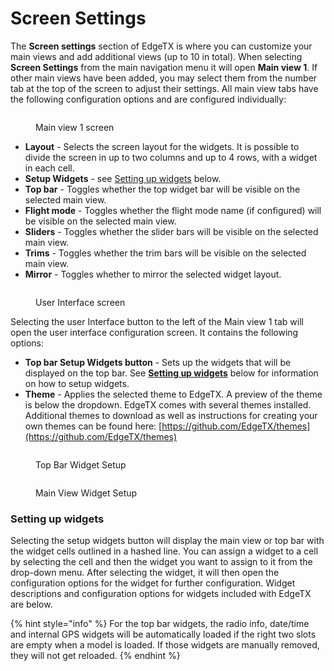 # Screen Settings

The **Screen settings** section of EdgeTX is where you can customize your main views and add additional views (up to 10 in total). When selecting **Screen Settings** from the main navigation menu it will open **Main view 1**. If other main views have been added, you may select them from the number tab at the top of the screen to adjust their settings. All main view tabs have the following configuration options and are configured individually:

<figure><img src="/.gitbook/assets/screenssettings.jpg" alt=""><figcaption><p>Main view 1 screen</p></figcaption></figure>

* **Layout** - Selects the screen layout for the widgets. It is possible to divide the screen in up to two columns and up to 4 rows, with a widget in each cell.
* **Setup Widgets** - see [Setting up widgets](./#setting-up-widgets) below.
* **Top bar** - Toggles whether the top widget bar will be visible on the selected main view.
* **Flight mode** - Toggles whether the flight mode name (if configured) will be visible on the selected main view.
* **Sliders** - Toggles whether the slider bars will be visible on the selected main view.
* **Trims** - Toggles whether the trim bars will be visible on the selected main view.
* **Mirror** - Toggles whether to mirror the selected widget layout.

<figure><img src="/.gitbook/assets/screenssettings2.jpg" alt=""><figcaption><p>User Interface screen</p></figcaption></figure>

Selecting the user Interface button to the left of the Main view 1 tab will open the user interface configuration screen.  It contains the following options:

* **Top bar Setup Widgets button** - Sets up the widgets that will be displayed on the top bar. See [**Setting up widgets**](./#setting-up-widgets) below for information on how to setup widgets.
* **Theme** - Applies the selected theme to EdgeTX. A preview of the theme is below the dropdown. EdgeTX comes with several themes installed. Additional themes to download as well as instructions for creating your own themes can be found here: [https://github.com/EdgeTX/themes](https://github.com/EdgeTX/themes)

<div>

<figure><img src="/.gitbook/assets/screenssettings3.jpg" alt=""><figcaption><p>Top Bar Widget Setup</p></figcaption></figure>

 

<figure><img src="/.gitbook/assets/screenssettings4.jpg" alt=""><figcaption><p>Main View Widget Setup</p></figcaption></figure>

</div>

### Setting up widgets

Selecting the setup widgets button will display the main view or top bar with the widget cells outlined in a hashed line.  You can assign a widget to a cell by selecting the cell and then the widget you want to assign to it from the drop-down menu. After selecting the widget, it will then open the configuration options for the widget for further configuration. Widget descriptions and configuration options for widgets included with EdgeTX are below.

{% hint style="info" %}
For the top bar widgets, the radio info, date/time and internal GPS widgets will be automatically loaded if the right two slots are empty when a model is loaded. If those widgets are manually removed, they will not get reloaded.
{% endhint %}

